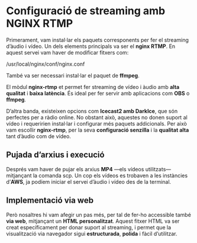 # Configuració de streaming amb NGINX RTMP

Primerament, vam instal·lar els paquets corresponents per fer el streaming d’àudio i vídeo. Un dels elements principals va ser el **nginx RTMP**. En aquest servei vam haver de modificar fitxers com:

/usr/local/nginx/conf/nginx.conf

També va ser necessari instal·lar el paquet de **ffmpeg**.

El mòdul **nginx-rtmp** et permet fer streaming de vídeo i àudio amb **alta qualitat** i **baixa latència**. És ideal per fer servir amb aplicacions com **OBS** o **ffmpeg**.

D’altra banda, existeixen opcions com **Icecast2 amb DarkIce**, que són perfectes per a ràdio online. No obstant això, aquestes no donen suport al vídeo i requeririen instal·lar i configurar més paquets addicionals. Per això vam escollir **nginx-rtmp**, per la seva **configuració senzilla** i la **qualitat alta** tant d’àudio com de vídeo.

## Pujada d’arxius i execució

Després vam haver de pujar els arxius **MP4** —els vídeos utilitzats— mitjançant la comanda scp. Un cop els vídeos es trobaven a les instàncies d’**AWS**, ja podíem iniciar el servei d’àudio i vídeo des de la terminal.

## Implementació via web

Però nosaltres hi vam afegir un pas més, per tal de fer-ho accessible també **via web**, mitjançant un **HTML personalitzat**. Aquest fitxer HTML va ser creat específicament per donar suport al streaming, i permet que la visualització via navegador sigui **estructurada**, **polida** i fàcil d’utilitzar.
